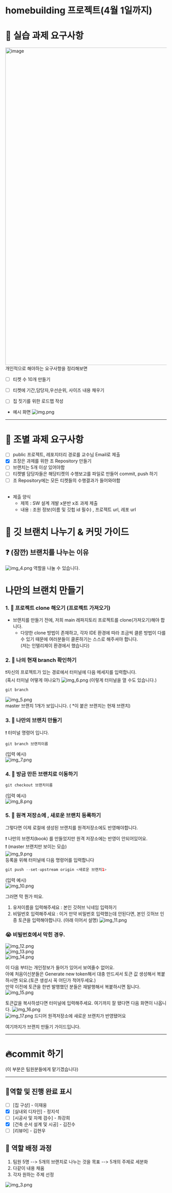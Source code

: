 # homebuilding  프로젝트(4월 1일까지)


# 📕 실습 과제 요구사항 
<img width="992" alt="image" src="https://github.com/house-building/homebuilding/assets/101668499/e79b88ec-94da-4aba-9256-ed91f0b9b4b0">
개인적으로 해야하는 요구사항을 정리해보면<br>

 - [ ] 티켓 수 10개 만들기<br>
 - [ ] 티켓에 기간,담당자,우선순위, 사이즈 내용 채우기<br>
 - [ ] 집 짓기를 위한 로드맵 작성


- 예시 화면
![img.png](img.png)
---

# 📕 조별 과제 요구사항
 - [ ] public 프로젝트, 레포지터리 경로를 교수님 Email로 제출   
 - [x] 조장은 과제를 위한 조 Repository 만들기
 - [ ] 브랜치는 5개 이상 있어야함
 - [ ] 티켓별 담당자들은 해당티켓의 수행보고를 파일로 만들어 commit, push 하기
 - [ ] 조 Repository에는 모든 티켓들의 수행결과가 들어와야함
<br><br>
 - 제출 양식
    - 제목 : SW 설계 개발 x분반 x조 과제 제출
    - 내용 : 조원 정보(이름 및 깃헙 id 필수) , 프로젝트 url, 레포 url

# 🎁 깃 브랜치 나누기 & 커밋 가이드

## ❓ (잠깐) 브랜치를 나누는 이유 
![img_4.png](img_4.png)
역할을 나눌 수 있습니다.

# 나만의 브랜치 만들기 

### 1. 📩 프로젝트 clone 해오기 (프로젝트 가져오기)
 - 브랜치를 만들기 전에, 저희 main 레파지토리 프로젝트를 clone(가져오기)해야 합니다.
   - 다양한 clone 방법이 존재하고, 각자 IDE 환경에 따라 조금씩 클론 방법이 다를 수 있기 때문에 여러분들이 클론하기는 스스로 해주셔야 합니다.<br>(저는 인텔리제이 환경에서 했습니다)
   
### 2. 👀 나의 현재 branch 확인하기 
  ❗️자신의 프로젝트가 있는 경로에서  터미널에 다음 메세지를 입력합니다.
  <br>
  (혹시 터미널 어떻게 여나요?) ![img_6.png](img_6.png) (이렇게 터미널을 열 수도 있습니다.)
```java
git branch
```
![img_5.png](img_5.png) <br>
master 브랜치 1개가 보입니니다. ( *이 붙은 브랜치는 현재 브랜치)

### 3. 👀 나만의 브랜치 만들기
❗ 터미널 명령어 입니다. 
```java
git branch 브랜치이름
```
(입력 예시)<br>
![img_7.png](img_7.png)

### 4. 👀 방금 만든 브랜치로 이동하기
```java
git checkout 브랜치이름
```
(입력 예시)<br>
![img_8.png](img_8.png)
<br>
### 5. 👀 원격 저장소에 , 새로운 브랜치 등록하기
그렇다면 이제 로컬에 생성된 브랜치를 원격저장소에도 반영해야합니다.

❗ 나만의 브랜치(book) 를 만들었지만 원격 저장소에는 반영이 안되어있어요.<br>
❗ (master 브랜치만 보이는 모습)<br>
![img_9.png](img_9.png)<br>
등록을 위해 터미널에 다음 명령어를 입력합니다
```java
git push --set-upstream origin <새로운 브랜치1>
```
(입력 예시)<br>
![img_10.png](img_10.png)

그러면 막 뭔가 떠요.  
1. 유저이름을 입력해주세요 : 본인 깃허브 닉네임 입력하기
2. 비밀번호 입력해주세요 :  이거 만약 비밀번호 입력했는데 안된다면, 본인 깃허브 인증 토큰을 입력해야합니다. (아래 이어서 설명)
![img_11.png](img_11.png)
###  😭 비빌번호에서 막힌 경우.
![img_12.png](img_12.png)<br>
![img_13.png](img_13.png)<br>
![img_14.png](img_14.png)<br>

이 다음 부터는 개인정보가 들어가 있어서 보여줄수 없어요.<br>
아예 처음이신분들은 Generate new token해서 대충 만드셔서
토큰 값 생성해서 복붙하시면 되요.(토큰 생성시 꼭 어딘가 적어두세요.)<br>
만약 이전에 토큰을 한번 발행했던 분들은 재발행해서 복붙하시면 됩니다.<br>
![img_15.png](img_15.png)

토큰값을 복사하셨다면 터미널에 입력해주세요. 여기까지 잘 됐다면 다음 화면이 나옵니다.
![img_16.png](img_16.png) <br>
![img_17.png](img_17.png)
드디어 원격저장소에 새로운 브랜치가 반영됐어요

여기까지가 브랜치 만들기 가이드입니다.

---
# 🔥commit 하기
(이 부분은 팀원분들에게 맡기겠습니다)

---


## 🍒역할 및 진행 완료 표시
- [ ] [집 구상] - 이재웅
- [x] [실내외 디자인] - 정지석
- [ ] [시공사 및 자제 검수] - 촤강희
- [x] [건축 순서 설계 및 시공] - 김진수
- [ ] [리뷰어] - 김현우
## 🍒 역할 배정 과정
1. 팀원 5명  --> 5개의 브랜치로 나누는 것을 목표 --> 5개의 주제로 세분화
2. 다같이 내용 채움
3. 각자 원하는 주제 선정


![img_3.png](img_3.png)

